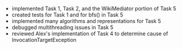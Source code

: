 - implemented Task 1, Task 2, and the WikiMediator portion of Task 5
- created tests for Task 1 and for bfs() in Task 5
- implemented many algorithms and representations for Task 5
- debugged multithreading issues in Task 5
- reviewed Alex's implementation of Task 4 to determine cause of InvocationTargetException
